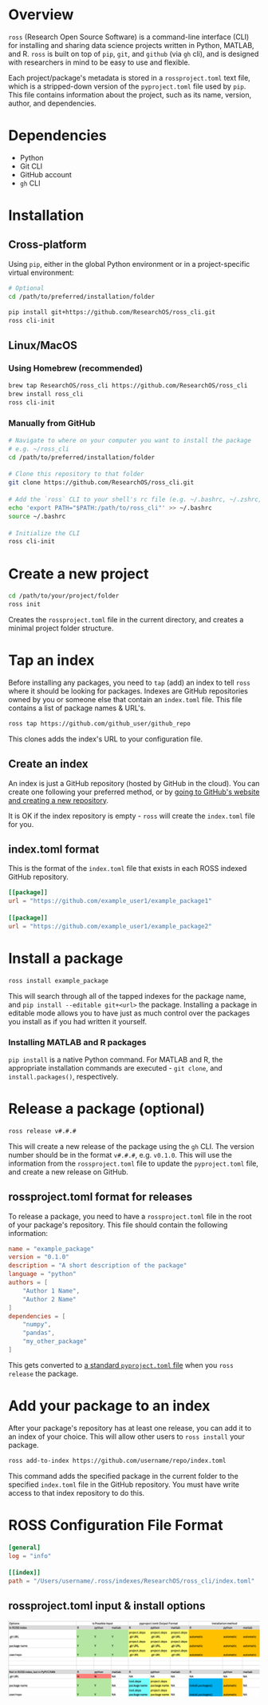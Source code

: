 # Overview
`ross` (Research Open Source Software) is a command-line interface (CLI) for installing and sharing data science projects written in Python, MATLAB, and R. `ross` is built on top of `pip`, `git`, and `github` (via `gh` cli), and is designed with researchers in mind to be easy to use and flexible.

Each project/package's metadata is stored in a `rossproject.toml` text file, which is a stripped-down version of the `pyproject.toml` file used by `pip`. This file contains information about the project, such as its name, version, author, and dependencies.

# Dependencies
- Python
- Git CLI
- GitHub account
- `gh` CLI

# Installation
## Cross-platform
Using `pip`, either in the global Python environment or in a project-specific virtual environment:
```bash
# Optional
cd /path/to/preferred/installation/folder
```

```bash
pip install git+https://github.com/ResearchOS/ross_cli.git
ross cli-init
```

## Linux/MacOS
### Using Homebrew (recommended)
```bash
brew tap ResearchOS/ross_cli https://github.com/ResearchOS/ross_cli
brew install ross_cli
ross cli-init
```

### Manually from GitHub
```bash
# Navigate to where on your computer you want to install the package
# e.g. ~/ross_cli
cd /path/to/preferred/installation/folder

# Clone this repository to that folder
git clone https://github.com/ResearchOS/ross_cli.git

# Add the `ross` CLI to your shell's rc file (e.g. ~/.bashrc, ~/.zshrc, ~/.bash_profile, etc.)
echo 'export PATH="$PATH:/path/to/ross_cli"' >> ~/.bashrc
source ~/.bashrc

# Initialize the CLI
ross cli-init
```

# Create a new project
```bash
cd /path/to/your/project/folder
ross init
```
Creates the `rossproject.toml` file in the current directory, and creates a minimal project folder structure.

# Tap an index
Before installing any packages, you need to `tap` (add) an index to tell `ross` where it should be looking for packages. Indexes are GitHub repositories owned by you or someone else that contain an `index.toml` file. This file contains a list of package names & URL's.
```bash
ross tap https://github.com/github_user/github_repo
```
This clones adds the index's URL to your configuration file.

## Create an index
An index is just a GitHub repository (hosted by GitHub in the cloud). You can create one following your preferred method, or by [going to GitHub's website and creating a new repository](https://docs.github.com/en/repositories/creating-and-managing-repositories/quickstart-for-repositories). 

It is OK if the index repository is empty - `ross` will create the `index.toml` file for you.

## index.toml format
This is the format of the `index.toml` file that exists in each ROSS indexed GitHub repository.
```toml
[[package]]
url = "https://github.com/example_user1/example_package1"

[[package]]
url = "https://github.com/example_user1/example_package2"
```

# Install a package
```bash
ross install example_package
```
This will search through all of the tapped indexes for the package name, and `pip install --editable git+<url>` the package. Installing a package in editable mode allows you to have just as much control over the packages you install as if you had written it yourself.

### Installing MATLAB and R packages
`pip install` is a native Python command. For MATLAB and R, the appropriate installation commands are executed - `git clone`, and `install.packages()`, respectively.

# Release a package (optional)
```bash
ross release v#.#.#
```
This will create a new release of the package using the `gh` CLI. The version number should be in the format `v#.#.#`, e.g. `v0.1.0`. This will use the information from the `rossproject.toml` file to update the `pyproject.toml` file, and create a new release on GitHub.

## rossproject.toml format for releases
To release a package, you need to have a `rossproject.toml` file in the root of your package's repository. This file should contain the following information:
```toml
name = "example_package"
version = "0.1.0"
description = "A short description of the package"
language = "python"
authors = [
    "Author 1 Name",
    "Author 2 Name"
]
dependencies = [
    "numpy",
    "pandas",
    "my_other_package"
]
```
This gets converted to [a standard `pyproject.toml` file](https://packaging.python.org/en/latest/guides/writing-pyproject-toml/#a-full-example) when you `ross release` the package.

# Add your package to an index
After your package's repository has at least one release, you can add it to an index of your choice. This will allow other users to `ross install` your package.
```bash
ross add-to-index https://github.com/username/repo/index.toml
```
This command adds the specified package in the current folder to the specified `index.toml` file in the GitHub repository. You must have write access to that index repository to do this.

# ROSS Configuration File Format
```toml
[general]
log = "info"

[[index]]
path = "/Users/username/.ross/indexes/ResearchOS/ross_cli/index.toml"
```

## rossproject.toml input & install options
![ROSSProject Specs](docs/images/rossproject%20specs.png)